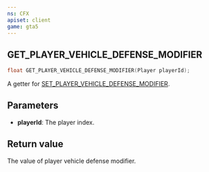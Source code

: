 ```yaml
---
ns: CFX
apiset: client
game: gta5
---
```

## GET_PLAYER_VEHICLE_DEFENSE_MODIFIER

```c
float GET_PLAYER_VEHICLE_DEFENSE_MODIFIER(Player playerId);
```

A getter for [SET_PLAYER_VEHICLE_DEFENSE_MODIFIER](#_0x4C60E6EFDAFF2462).

## Parameters
* **playerId**: The player index.

## Return value
The value of player vehicle defense modifier.
